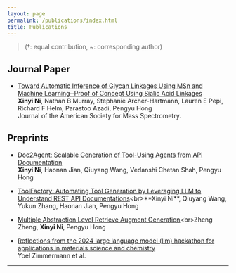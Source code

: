 ```yaml
---
layout: page
permalink: /publications/index.html
title: Publications
---
```


> (†: equal contribution, ~: corresponding author)

## Journal Paper

- [Toward Automatic Inference of Glycan Linkages Using MSn and Machine Learning─Proof of Concept Using Sialic Acid Linkages](https://pubs.acs.org/doi/full/10.1021/jasms.3c00132)<br>**Xinyi Ni**, Nathan B Murray, Stephanie Archer-Hartmann, Lauren E Pepi, Richard F Helm, Parastoo Azadi, Pengyu Hong<br>Journal of the American Society for Mass Spectrometry.<br>

## Preprints

- [Doc2Agent: Scalable Generation of Tool-Using Agents from API Documentation](https://alphaxiv.org/pdf/2506.19998)<br>**Xinyi Ni**, Haonan Jian, Qiuyang Wang, Vedanshi Chetan Shah, Pengyu Hong<br>

- [ToolFactory: Automating Tool Generation by Leveraging LLM to Understand REST API Documentations](https://alphaxiv.org/pdf/2501.16945?)<br>**Xinyi Ni**, Qiuyang Wang, Yukun Zhang, Haonan Jian, Pengyu Hong<br>

- [Multiple Abstraction Level Retrieve Augment Generation](https://alphaxiv.org/pdf/2501.16952?)<br>Zheng Zheng, **Xinyi Ni**, Pengyu Hong<br>

- [Reflections from the 2024 large language model (llm) hackathon for applications in materials science and chemistry](https://alphaxiv.org/pdf/2506.19998)<br>Yoel Zimmermann et al.<br>

---
